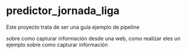 # predictor_jornada_liga

Este proyecto trata de ser una guía ejemplo de pipeline 

sobre como capturar información desde una web, como realizar eles un ejemplo sobre como capturar información 
